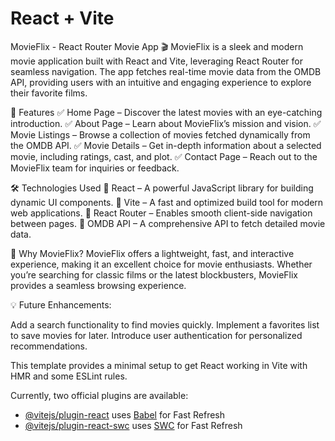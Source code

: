 # React + Vite

MovieFlix - React Router Movie App 🎬
MovieFlix is a sleek and modern movie application built with React and Vite, leveraging React Router for seamless navigation. The app fetches real-time movie data from the OMDB API, providing users with an intuitive and engaging experience to explore their favorite films.

🚀 Features
✅ Home Page – Discover the latest movies with an eye-catching introduction.
✅ About Page – Learn about MovieFlix’s mission and vision.
✅ Movie Listings – Browse a collection of movies fetched dynamically from the OMDB API.
✅ Movie Details – Get in-depth information about a selected movie, including ratings, cast, and plot.
✅ Contact Page – Reach out to the MovieFlix team for inquiries or feedback.

🛠️ Technologies Used
🔹 React – A powerful JavaScript library for building dynamic UI components.
🔹 Vite – A fast and optimized build tool for modern web applications.
🔹 React Router – Enables smooth client-side navigation between pages.
🔹 OMDB API – A comprehensive API to fetch detailed movie data.

🌟 Why MovieFlix?
MovieFlix offers a lightweight, fast, and interactive experience, making it an excellent choice for movie enthusiasts. Whether you’re searching for classic films or the latest blockbusters, MovieFlix provides a seamless browsing experience.

💡 Future Enhancements:

Add a search functionality to find movies quickly.
Implement a favorites list to save movies for later.
Introduce user authentication for personalized recommendations.

This template provides a minimal setup to get React working in Vite with HMR and some ESLint rules.

Currently, two official plugins are available:

- [@vitejs/plugin-react](https://github.com/vitejs/vite-plugin-react/blob/main/packages/plugin-react/README.md) uses [Babel](https://babeljs.io/) for Fast Refresh
- [@vitejs/plugin-react-swc](https://github.com/vitejs/vite-plugin-react-swc) uses [SWC](https://swc.rs/) for Fast Refresh
